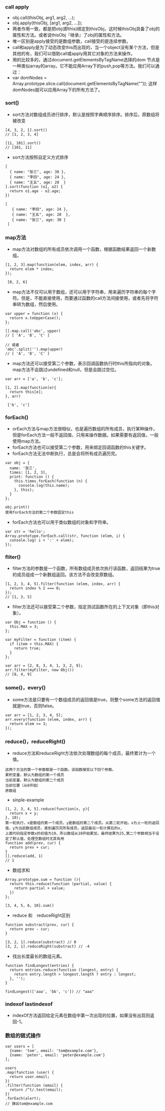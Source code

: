 ### call apply
- obj.call(thisObj, arg1, arg2, ...);
- obj.apply(thisObj, [arg1, arg2, ...]);
- 两者作用一致，都是把obj(即this)绑定到thisObj，这时候thisObj具备了obj的属性和方法。或者说thisObj『继承』了obj的属性和方法。
- 唯一区别是apply接受的是数组参数，call接受的是连续参数。
- call和apply是为了动态改变this而出现的，当一个object没有某个方法，但是其他的有，我们可以借助call或apply用其它对象的方法来操作。
- 用的比较多的，通过document.getElementsByTagName选择的dom 节点是一种类似array的array。它不能应用Array下的push,pop等方法。我们可以通过：
- var domNodes = Array.prototype.slice.call(document.getElementsByTagName("*"));*
这样domNodes就可以应用Array下的所有方法了。


### sort()
- sort方法对数组成员进行排序，默认是按照字典顺序排序。排序后，原数组将被改变

```
[4, 3, 2, 1].sort()
// [1, 2, 3, 4]

[11, 101].sort()
// [101, 11]
```

- sort方法按照自定义方式排序

```
[
  { name: "张三", age: 30 },
  { name: "李四", age: 24 },
  { name: "王五", age: 28  }
].sort(function (o1, o2) {
  return o1.age - o2.age;
})

[
   { name: "李四", age: 24 },
   { name: "王五", age: 28  },
   { name: "张三", age: 30 }
 ]
```
### map方法
- map方法对数组的所有成员依次调用一个函数，根据函数结果返回一个新数组。

```
[1, 2, 3].map(function(elem, index, arr) {
  return elem * index;
});

 [0, 2, 6]
```

- map方法不仅可以用于数组，还可以用于字符串，用来遍历字符串的每个字符。但是，不能直接使用，而要通过函数的call方法间接使用，或者先将字符串转为数组，然后使用。

```
var upper = function (x) {
  return x.toUpperCase();
};

[].map.call('abc', upper)
// [ 'A', 'B', 'C' ]

// 或者
'abc'.split('').map(upper)
// [ 'A', 'B', 'C' ]

```
- map方法还可以接受第二个参数，表示回调函数执行时this所指向的对象。map方法不会跳过undefined和null，但是会跳过空位。

```
var arr = ['a', 'b', 'c'];

[1, 2].map(function(e){
  return this[e];
}, arr)

 ['b', 'c']
```
### forEach()
- orEach方法与map方法很相似，也是遍历数组的所有成员，执行某种操作，但是forEach方法一般不返回值，只用来操作数据。如果需要有返回值，一般使用map方法。
- forEach方法也可以接受第二个参数，用来绑定回调函数的this关键字。
- forEach方法无法中断执行，总是会将所有成员遍历完。

```
var obj = {
  name: '张三',
  times: [1, 2, 3],
  print: function () {
    this.times.forEach(function (n) {
      console.log(this.name);
    }, this);
  }
};

obj.print()
使用forEach方法的第二个参数固定this
```

- forEach方法也可以用于类似数组的对象和字符串。
```
var str = 'hello';
Array.prototype.forEach.call(str, function (elem, i) {
  console.log( i + ':' + elem);
});
```


### fliter()
- filter方法的参数是一个函数，所有数组成员依次执行该函数，返回结果为true的成员组成一个新数组返回。该方法不会改变原数组。
```
[1, 2, 3, 4, 5].filter(function (elem, index, arr) {
  return index % 2 === 0;
});
// [1, 3, 5]
```

- filter方法还可以接受第二个参数，指定测试函数所在的上下文对象（即this对象）。

```
var Obj = function () {
  this.MAX = 3;
};

var myFilter = function (item) {
  if (item > this.MAX) {
    return true;
  }
};

var arr = [2, 8, 3, 4, 1, 3, 2, 9];
arr.filter(myFilter, new Obj())
// [8, 4, 9]
```

### some()，every()
- some方法是只要有一个数组成员的返回值是true，则整个some方法的返回值就是true，否则false。

```
var arr = [1, 2, 3, 4, 5];
arr.every(function (elem, index, arr) {
  return elem >= 3;
});
```
### reduce()，reduceRight()
- reduce方法和reduceRight方法依次处理数组的每个成员，最终累计为一个值。
```
这两个方法的第一个参数都是一个函数。该函数接受以下四个参数。
累积变量，默认为数组的第一个成员
当前变量，默认为数组的第二个成员
当前位置（从0开始）
原数组
```
- sinple-example
```
[1, 2, 3, 4, 5].reduce(function(x, y){
  return x + y;
}, 10);
第一轮执行，x是数组的第一个成员，y是数组的第二个成员。从第二轮开始，x为上一轮的返回值，y为当前数组成员，直到遍历完所有成员，返回最后一轮计算后的x,
上面代码指定参数x的初值为10，所以数组从10开始累加，最终结果为25,第二个参数相当于设定了默认值，处理空数组时尤其有用
function add(prev, cur) {
  return prev + cur;
}
[].reduce(add, 1)
// 1
```

- 数组求和

```
Array.prototype.sum = function (){
  return this.reduce(function (partial, value) {
    return partial + value;
  })
};

[3, 4, 5, 6, 10].sum()
```

- reduce 和　reduceRight区别
```
function substract(prev, cur) {
  return prev - cur;
}

[3, 2, 1].reduce(substract) // 0
[3, 2, 1].reduceRight(substract) // -4
```

- 找出长度最长的数组元素。
```
function findLongest(entries) {
  return entries.reduce(function (longest, entry) {
    return entry.length > longest.length ? entry : longest;
  }, '');
}

findLongest(['aaa', 'bb', 'c']) // "aaa"
```

### indexof lastindexof
- indexOf方法返回给定元素在数组中第一次出现的位置，如果没有出现则返回-1。




### 数组的链式操作

```
var users = [
  {name: 'tom', email: 'tom@example.com'},
  {name: 'peter', email: 'peter@example.com'}
];

users
.map(function (user) {
  return user.email;
})
.filter(function (email) {
  return /^t/.test(email);
})
.forEach(alert);
// 弹出tom@example.com

```
